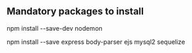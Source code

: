 ## Mandatory packages to install

npm install --save-dev nodemon

npm install --save express body-parser ejs mysql2 sequelize
